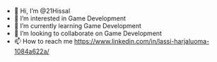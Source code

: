 - 👋 Hi, I’m @21Hissal
- 👀 I’m interested in Game Development
- 🌱 I’m currently learning Game Development
- 💞️ I’m looking to collaborate on Game Development
- 📫 How to reach me https://www.linkedin.com/in/lassi-harjaluoma-1084a622a/

<!---
21Hissal/21Hissal is a ✨ special ✨ repository because its `README.md` (this file) appears on your GitHub profile.
You can click the Preview link to take a look at your changes.
--->
